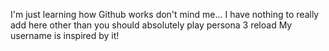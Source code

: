 I'm just learning how Github works don't mind me...
I have nothing to really add here other than you should absolutely play persona 3 reload
My username is inspired by it!

